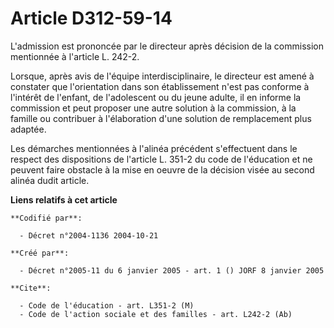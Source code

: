 # Article D312-59-14

L'admission est prononcée par le directeur après décision de la commission mentionnée à l'article L. 242-2.

Lorsque, après avis de l'équipe interdisciplinaire, le directeur est amené à constater que l'orientation dans son
établissement n'est pas conforme à l'intérêt de l'enfant, de l'adolescent ou du jeune adulte, il en informe la commission et
peut proposer une autre solution à la commission, à la famille ou contribuer à l'élaboration d'une solution de remplacement
plus adaptée.

Les démarches mentionnées à l'alinéa précédent s'effectuent dans le respect des dispositions de l'article L. 351-2 du code de
l'éducation et ne peuvent faire obstacle à la mise en oeuvre de la décision visée au second alinéa dudit article.

**Liens relatifs à cet article**

	**Codifié par**:

	  - Décret n°2004-1136 2004-10-21

	**Créé par**:

	  - Décret n°2005-11 du 6 janvier 2005 - art. 1 () JORF 8 janvier 2005

	**Cite**:

	  - Code de l'éducation - art. L351-2 (M)
	  - Code de l'action sociale et des familles - art. L242-2 (Ab)
